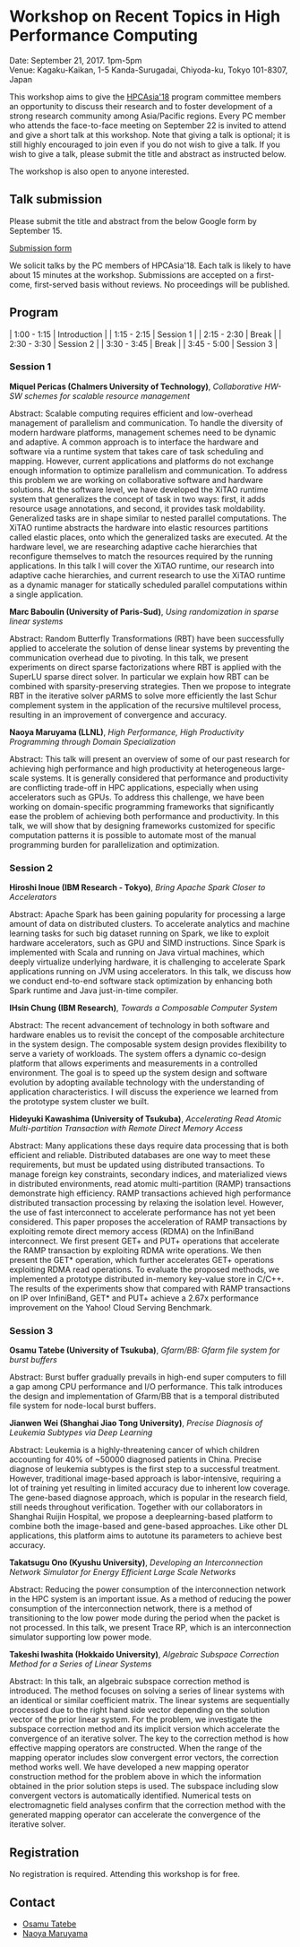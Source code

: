 # Workshop on Recent Topics in High Performance Computing

Date: September 21, 2017. 1pm-5pm  
Venue: Kagaku-Kaikan, 1-5 Kanda-Surugadai, Chiyoda-ku, Tokyo 101-8307, Japan

This workshop aims to give the [HPCAsia'18](http://sighpc.ipsj.or.jp/HPCAsia2018/) program committee members an opportunity to discuss their research and to foster development of a
strong research community among Asia/Pacific regions. Every PC member
who attends the face-to-face meeting on September 22 is invited to
attend and give a short talk at this workshop. Note that giving a talk
is optional; it is still highly encouraged to join even if you do not
wish to give a talk. If you wish to give a talk, please submit the
title and abstract as instructed below.

The workshop is also open to anyone interested. 

## Talk submission

Please submit the title and abstract from the below Google form by September 15.

[Submission form](https://goo.gl/forms/UfZnnSlERccVPhk83)

We solicit talks by the PC members of HPCAsia'18. Each talk is likely
to have about 15 minutes at the workshop. Submissions are accepted on
a first-come, first-served basis without reviews. No proceedings will
be published.

## Program

| 1:00 - 1:15 | Introduction |
| 1:15 - 2:15 | Session 1    |
| 2:15 - 2:30 | Break        |
| 2:30 - 3:30 | Session 2    |
| 3:30 - 3:45 | Break        |
| 3:45 - 5:00 | Session 3    |

### Session 1

**Miquel Pericas (Chalmers University of Technology)**, *Collaborative HW-SW schemes for scalable resource management*

Abstract: 
 Scalable computing requires efficient and low-overhead management of parallelism and communication. To handle the diversity of modern hardware platforms, management schemes need to be dynamic and adaptive.  A common approach is to interface the hardware and software via a runtime system that takes care of task scheduling and mapping. However, current applications and platforms do not exchange enough information to optimize parallelism and communication.
 To address this problem we are working on collaborative software and hardware solutions.  At the software level, we have developed the XiTAO runtime system that generalizes the concept of task in two ways: first, it adds resource usage annotations, and second, it provides task moldability. Generalized tasks are in shape similar to nested parallel computations. The XiTAO runtime abstracts the hardware into elastic resources partitions called elastic places, onto which the generalized tasks are executed.  At the hardware level, we are researching adaptive cache hierarchies that reconfigure themselves to match the resources required by the running applications.
 In this talk I will cover the XiTAO runtime, our research into adaptive cache hierarchies, and current research to use the XiTAO runtime as a dynamic manager for statically scheduled parallel computations within a single application.

**Marc Baboulin	(University of Paris-Sud)**, *Using randomization in sparse linear systems*

Abstract: Random Butterfly Transformations (RBT) have been successfully applied to accelerate the solution of dense linear systems by preventing the communication overhead due to pivoting. In this talk, we present experiments on direct sparse factorizations where RBT is applied with the SuperLU sparse direct solver. In particular we explain how RBT can be combined with sparsity-preserving strategies. Then we propose to integrate RBT in the iterative solver pARMS to solve more efficiently the last Schur complement system in the application of the recursive multilevel process, resulting in an improvement of convergence and accuracy.

**Naoya Maruyama (LLNL)**, *High Performance, High Productivity Programming through Domain Specialization*

Abstract: This talk will present an overview of some of our past research for achieving high performance and high productivity at heterogeneous large-scale systems. It is generally considered that performance and productivity are conflicting trade-off in HPC applications, especially when using accelerators such as GPUs. To address this challenge, we have been working on domain-specific programming frameworks that significantly ease the problem of achieving both performance and productivity. In this talk, we will show that by designing frameworks customized for specific computation patterns it is possible to automate most of the manual programming burden for parallelization and optimization.

### Session 2

**Hiroshi Inoue	(IBM Research - Tokyo)**, *Bring Apache Spark Closer to Accelerators*

Abstract: Apache Spark has been gaining popularity for processing a large amount of data on distributed clusters. To accelerate analytics and machine learning tasks for such big dataset running on Spark, we like to exploit hardware accelerators, such as GPU and SIMD instructions. Since Spark is implemented with Scala and running on Java virtual machines, which deeply virtualize underlying hardware, it is challenging to accelerate Spark applications running on JVM using accelerators. In this talk, we discuss how we conduct end-to-end software stack optimization by enhancing both Spark runtime and Java just-in-time compiler.

**IHsin Chung (IBM Research)**, *Towards a Composable Computer System*

Abstract: The recent advancement of technology in both software and hardware enables us to revisit the concept of the composable architecture in the system design. The composable system design provides flexibility to serve a variety of workloads. The system offers a dynamic co-design platform that allows experiments and measurements in a controlled environment. The goal is to speed up the system design and software evolution by adopting available technology with the understanding of application characteristics. I will discuss the experience we learned from the prototype system cluster we built.

**Hideyuki Kawashima (University of Tsukuba)**, *Accelerating Read Atomic Multi-partition Transaction with Remote Direct Memory Access*

Abstract: Many applications these days require data processing that is both efficient and reliable. Distributed databases are one way to meet these requirements, but must be updated using distributed transactions. To manage foreign key constraints, secondary indices, and materialized views in distributed environments, read atomic multi-partition (RAMP) transactions demonstrate high efficiency. RAMP transactions achieved high performance distributed transaction processing by relaxing the isolation level. However, the use of fast interconnect to accelerate performance has not yet been considered. This paper proposes the acceleration of RAMP transactions by exploiting remote
direct memory access (RDMA) on the InfiniBand interconnect. We first present GET+ and PUT+ operations that accelerate the RAMP transaction by exploiting RDMA write operations. We then present the GET* operation, which further accelerates GET+ operations exploiting RDMA read operations. To evaluate
the proposed methods, we implemented a prototype distributed in-memory key-value store in C/C++. The results of the experiments show that compared with RAMP transactions on IP over InfiniBand, GET* and PUT+ achieve a 2.67x performance improvement on the Yahoo! Cloud Serving Benchmark.

### Session 3

**Osamu Tatebe	(University of Tsukuba)**, *Gfarm/BB: Gfarm file system for burst buffers*

Abstract: Burst buffer gradually prevails in high-end super computers to fill a gap among CPU performance and I/O performance.  This talk introduces the design and implementation of Gfarm/BB that is a temporal distributed file system for node-local burst buffers.

**Jianwen Wei	(Shanghai Jiao Tong University)**, *Precise Diagnosis of Leukemia Subtypes via Deep Learning*

Abstract: Leukemia is a highly-threatening cancer of which children accounting for 40% of ~50000 diagnosed patients in China. Precise diagnose of leukemia subtypes is the first step to a successful treatment. However, traditional image-based approach is labor-intensive, requiring a lot of training yet resulting in limited accuracy due to inherent low coverage. The gene-based diagnose approach, which is popular in the research field, still needs throughout verification. Together with our collaborators in Shanghai Ruijin Hospital, we propose a deeplearning-based platform to combine both the image-based and gene-based approaches. Like other DL applications, this platform aims to autotune its parameters to achieve best accuracy.

**Takatsugu Ono (Kyushu University)**, *Developing an Interconnection Network Simulator for Energy Efficient Large Scale Networks*

Abstract: Reducing the power consumption of the interconnection network in the HPC system is an important issue. As a method of reducing the power consumption of the interconnection network, there is a method of transitioning to the low power mode during the period when the packet is not processed. In this talk, we present Trace RP, which is an interconnection simulator supporting low power mode.

**Takeshi Iwashita (Hokkaido University)**, *Algebraic Subspace Correction Method for a Series of Linear Systems*

Abstract: In this talk, an algebraic subspace correction method is introduced. The method focuses on solving a series of linear systems with an identical or similar coefficient matrix. The linear systems are sequentially processed due to the right hand side vector depending on the solution vector of the prior linear system. For the problem, we investigate the subspace correction method and its implicit version which accelerate the convergence of an iterative solver. The key to the correction method is how effective mapping operators are constructed. When the range of the mapping operator includes slow convergent error vectors, the correction method works well. We have developed a new mapping operator construction method for the problem above in which the information obtained in the prior solution steps is used. The subspace including slow convergent vectors is automatically identified. Numerical tests on electromagnetic field analyses confirm that the correction method with the generated mapping operator can accelerate the convergence of the iterative solver.

## Registration

No registration is required. Attending this workshop is for free. 

## Contact

- [Osamu Tatebe](http://www.hpcs.cs.tsukuba.ac.jp/~tatebe/)
- [Naoya Maruyama](https://people.llnl.gov/maruyama3)


  
  
